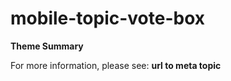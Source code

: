 # mobile-topic-vote-box

**Theme Summary**

For more information, please see: **url to meta topic**
